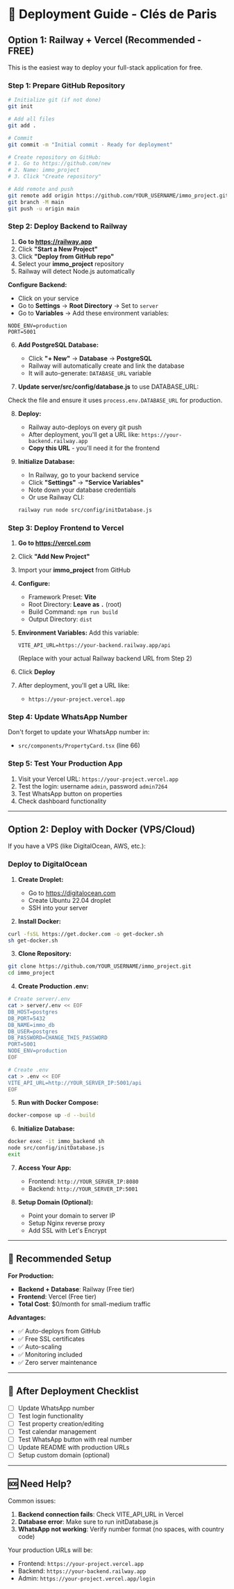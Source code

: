 # 🚀 Deployment Guide - Clés de Paris

## Option 1: Railway + Vercel (Recommended - FREE)

This is the easiest way to deploy your full-stack application for free.

### Step 1: Prepare GitHub Repository

```bash
# Initialize git (if not done)
git init

# Add all files
git add .

# Commit
git commit -m "Initial commit - Ready for deployment"

# Create repository on GitHub:
# 1. Go to https://github.com/new
# 2. Name: immo_project
# 3. Click "Create repository"

# Add remote and push
git remote add origin https://github.com/YOUR_USERNAME/immo_project.git
git branch -M main
git push -u origin main
```

### Step 2: Deploy Backend to Railway

1. **Go to https://railway.app**
2. Click **"Start a New Project"**
3. Click **"Deploy from GitHub repo"**
4. Select your **immo_project** repository
5. Railway will detect Node.js automatically

**Configure Backend:**
- Click on your service
- Go to **Settings** → **Root Directory** → Set to `server`
- Go to **Variables** → Add these environment variables:

```
NODE_ENV=production
PORT=5001
```

6. **Add PostgreSQL Database:**
   - Click **"+ New"** → **Database** → **PostgreSQL**
   - Railway will automatically create and link the database
   - It will auto-generate: `DATABASE_URL` variable

7. **Update server/src/config/database.js** to use DATABASE_URL:

Check the file and ensure it uses `process.env.DATABASE_URL` for production.

8. **Deploy:**
   - Railway auto-deploys on every git push
   - After deployment, you'll get a URL like: `https://your-backend.railway.app`
   - **Copy this URL** - you'll need it for the frontend

9. **Initialize Database:**
   - In Railway, go to your backend service
   - Click **"Settings"** → **"Service Variables"**
   - Note down your database credentials
   - Or use Railway CLI:
   ```bash
   railway run node src/config/initDatabase.js
   ```

### Step 3: Deploy Frontend to Vercel

1. **Go to https://vercel.com**
2. Click **"Add New Project"**
3. Import your **immo_project** from GitHub
4. **Configure:**
   - Framework Preset: **Vite**
   - Root Directory: **Leave as `.`** (root)
   - Build Command: `npm run build`
   - Output Directory: `dist`

5. **Environment Variables:**
   Add this variable:
   ```
   VITE_API_URL=https://your-backend.railway.app/api
   ```
   (Replace with your actual Railway backend URL from Step 2)

6. Click **Deploy**

7. After deployment, you'll get a URL like:
   - `https://your-project.vercel.app`

### Step 4: Update WhatsApp Number

Don't forget to update your WhatsApp number in:
- `src/components/PropertyCard.tsx` (line 66)

### Step 5: Test Your Production App

1. Visit your Vercel URL: `https://your-project.vercel.app`
2. Test the login: username `admin`, password `admin7264`
3. Test WhatsApp button on properties
4. Check dashboard functionality

---

## Option 2: Deploy with Docker (VPS/Cloud)

If you have a VPS (like DigitalOcean, AWS, etc.):

### Deploy to DigitalOcean

1. **Create Droplet:**
   - Go to https://digitalocean.com
   - Create Ubuntu 22.04 droplet
   - SSH into your server

2. **Install Docker:**
```bash
curl -fsSL https://get.docker.com -o get-docker.sh
sh get-docker.sh
```

3. **Clone Repository:**
```bash
git clone https://github.com/YOUR_USERNAME/immo_project.git
cd immo_project
```

4. **Create Production .env:**
```bash
# Create server/.env
cat > server/.env << EOF
DB_HOST=postgres
DB_PORT=5432
DB_NAME=immo_db
DB_USER=postgres
DB_PASSWORD=CHANGE_THIS_PASSWORD
PORT=5001
NODE_ENV=production
EOF

# Create .env
cat > .env << EOF
VITE_API_URL=http://YOUR_SERVER_IP:5001/api
EOF
```

5. **Run with Docker Compose:**
```bash
docker-compose up -d --build
```

6. **Initialize Database:**
```bash
docker exec -it immo_backend sh
node src/config/initDatabase.js
exit
```

7. **Access Your App:**
   - Frontend: `http://YOUR_SERVER_IP:8080`
   - Backend: `http://YOUR_SERVER_IP:5001`

8. **Setup Domain (Optional):**
   - Point your domain to server IP
   - Setup Nginx reverse proxy
   - Add SSL with Let's Encrypt

---

## 🎯 Recommended Setup

**For Production:**
- **Backend + Database**: Railway (Free tier)
- **Frontend**: Vercel (Free tier)
- **Total Cost**: $0/month for small-medium traffic

**Advantages:**
- ✅ Auto-deploys from GitHub
- ✅ Free SSL certificates
- ✅ Auto-scaling
- ✅ Monitoring included
- ✅ Zero server maintenance

---

## 📝 After Deployment Checklist

- [ ] Update WhatsApp number
- [ ] Test login functionality
- [ ] Test property creation/editing
- [ ] Test calendar management
- [ ] Test WhatsApp button with real number
- [ ] Update README with production URLs
- [ ] Setup custom domain (optional)

---

## 🆘 Need Help?

Common issues:
1. **Backend connection fails**: Check VITE_API_URL in Vercel
2. **Database error**: Make sure to run initDatabase.js
3. **WhatsApp not working**: Verify number format (no spaces, with country code)

Your production URLs will be:
- Frontend: `https://your-project.vercel.app`
- Backend: `https://your-backend.railway.app`
- Admin: `https://your-project.vercel.app/login`
